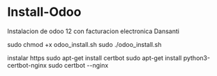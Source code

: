 # Install-Odoo
Instalacion de odoo 12 con facturacion electronica Dansanti


sudo chmod +x odoo_install.sh
sudo ./odoo_install.sh

instalar https
sudo apt-get install certbot
sudo apt-get install python3-certbot-nginx
sudo certbot --nginx
